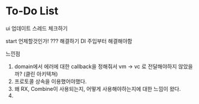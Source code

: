 #  To-Do List





ui 업데이트 스레드 체크하기

start 언제할것인가!
??? 해결하기
DI 주입부터 해결해야함


느낀점
1. domain에서 에러에 대한 callback을 정해줘서 vm -> vc 로 전달해야하지 않았을까? (클린 아키텍쳐)
2. 프로토콜 상속을 이용했어야했다.
3. 왜 RX, Combine이 사용되는지, 어떻게 사용해야하는지에 대한 느낌이 왔다.
4. 
